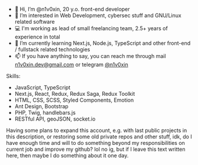 - 👋 Hi, I’m @n1v0xin, 20 y.o. front-end developer
- 👀 I’m interested in Web Development, cybersec stuff and GNU/Linux related software
- 💻 I'm working as lead of small freelancing team, 2.5+ years of experience in total
- 🌱 I’m currently learning Next.js, Node.js, TypeScript and other front-end / fullstack related technologies
- 📫 If you have anything to say, you can reach me through mail n1v0xin.dev@gmail.com or telegram [@n1v0xin](https://t.me/n1v0xin)

Skills:
- JavaScript, TypeScript
- Next.js, React, Redux, Redux Saga, Redux Toolkit
- HTML, CSS, SCSS, Styled Components, Emotion
- Ant Design, Bootstrap
- PHP, Twig, handlebars.js
- RESTful API, geoJSON, socket.io


Having some plans to expand this account, e.g. with last public projects in this description, or restoring some old private repos and other stuff, idk, do I have enough time and will to do something beyond my responsibilities on current job and improve my github? lol no ig, but if I leave this text written here, then maybe I do something about it one day.

